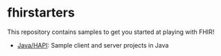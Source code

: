 # fhirstarters

This repository contains samples to get you started at playing with FHIR!

* [Java/HAPI](./java/): Sample client and server projects in Java
